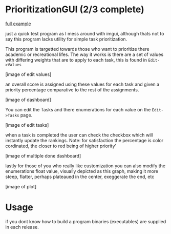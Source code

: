 # PrioritizationGUI (2/3 complete)

[full example](https://github.com/EntireTwix/PrioritizationGUI/primary_image.png)

just a quick test program as I mess around with imgui, although thats not to say this program lacks utility for simple task prioritization.

This program is targetted towards those who want to prioritize there academic or recreational lifes.
The way it works is there are a set of values with differing weights that are to apply to each task, this is found in `Edit->Values`

[image of edit values]

an overall score is assigned using these values for each task and given a priority percentage comparative to the rest of
the assignments.

[image of dashboard]

You can edit the Tasks and there enumerations for each value on the `Edit->Tasks` page.

[image of edit tasks]

when a task is completed the user can check the checkbox which will instantly update the rankings.
Note: for satisfaction the percentage is color cordinated, the closer to red being of higher priority'

[image of multiple done dashboard]

lastly for those of you who really like customization you can also modify the enumerations float value,
visually depicted as this graph, making it more steep, flatter, perhaps plateaued in the center, exeggerate the end, etc

[image of plot]

# Usage

if you dont know how to build a program binaries (executables) are supplied in each release.
